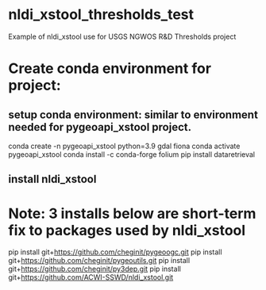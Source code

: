 # nldi_xstool_thresholds_test
Example of nldi_xstool use for USGS NGWOS R&D Thresholds project

# Create conda environment for project:

## setup conda environment: similar to environment needed for pygeoapi_xstool project.

conda create -n pygeoapi_xstool python=3.9 gdal fiona
conda activate pygeoapi_xstool
conda install -c conda-forge folium
pip install dataretrieval

## install nldi_xstool
# Note: 3 installs below are short-term fix to packages used by nldi_xstool

pip install git+https://github.com/cheginit/pygeoogc.git
pip install git+https://github.com/cheginit/pygeoutils.git
pip install git+https://github.com/cheginit/py3dep.git
pip install git+https://github.com/ACWI-SSWD/nldi_xstool.git
